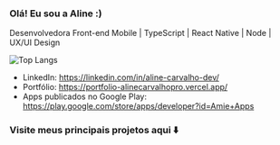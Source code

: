 ### Olá! Eu sou a Aline :)

Desenvolvedora Front-end Mobile | TypeScript | React Native | Node | UX/UI Design <br/>


![Top Langs](https://github-readme-stats.vercel.app/api/top-langs/?username=alinecarvalhopro&layout=compact)

- LinkedIn: https://linkedin.com/in/aline-carvalho-dev/ 
- Portfólio: https://portfolio-alinecarvalhopro.vercel.app/
- Apps publicados no Google Play: https://play.google.com/store/apps/developer?id=Amie+Apps


### Visite meus principais projetos aqui ⬇️
